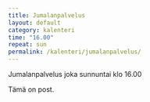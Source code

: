 ```yaml
---
title: Jumalanpalvelus
layout: default
category: kalenteri
time: "16.00"
repeat: sun
permalink: /kalenteri/jumalanpalvelus/
---
```


Jumalanpalvelus joka sunnuntai klo 16.00

Tämä on post.
